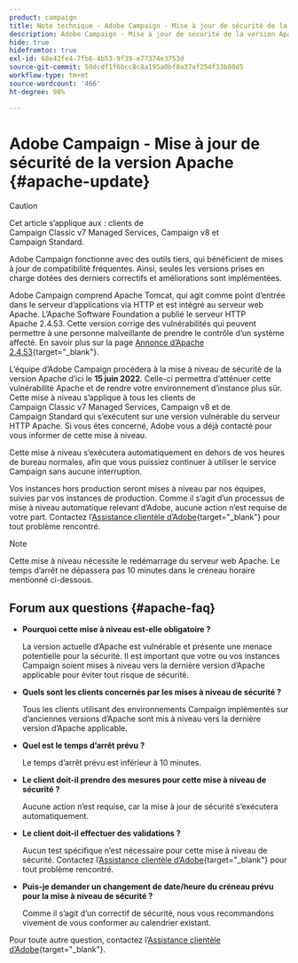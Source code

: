 ```yaml
---
product: campaign
title: Note technique - Adobe Campaign - Mise à jour de sécurité de la version Apache
description: Adobe Campaign - Mise à jour de sécurité de la version Apache
hide: true
hidefromtoc: true
exl-id: 68e42fe4-7fb6-4b53-9f39-e77374e3753d
source-git-commit: 50dcdf1f6bcc8c8a195a0bf0a37af254f33b80d5
workflow-type: tm+mt
source-wordcount: '466'
ht-degree: 98%

---
```


# Adobe Campaign - Mise à jour de sécurité de la version Apache {#apache-update}

>[!CAUTION]
>Cet article s’applique aux : clients de Campaign Classic v7 Managed Services, Campaign v8 et Campaign Standard.

Adobe Campaign fonctionne avec des outils tiers, qui bénéficient de mises à jour de compatibilité fréquentes. Ainsi, seules les versions prises en charge dotées des derniers correctifs et améliorations sont implémentées.

Adobe Campaign comprend Apache Tomcat, qui agit comme point d’entrée dans le serveur d’applications via HTTP et est intégré au serveur web Apache. L’Apache Software Foundation a publié le serveur HTTP Apache 2.4.53. Cette version corrige des vulnérabilités qui peuvent permettre à une personne malveillante de prendre le contrôle d’un système affecté. En savoir plus sur la page [Annonce d’Apache 2.4.53](https://downloads.apache.org/httpd/Announcement2.4.html){target="_blank"}.

L’équipe d’Adobe Campaign procédera à la mise à niveau de sécurité de la version Apache d’ici le **15 juin 2022**. Celle-ci permettra d’atténuer cette vulnérabilité Apache et de rendre votre environnement d’instance plus sûr. Cette mise à niveau s’applique à tous les clients de Campaign Classic v7 Managed Services, Campaign v8 et de Campaign Standard qui s’exécutent sur une version vulnérable du serveur HTTP Apache. Si vous êtes concerné, Adobe vous a déjà contacté pour vous informer de cette mise à niveau.

Cette mise à niveau s’exécutera automatiquement en dehors de vos heures de bureau normales, afin que vous puissiez continuer à utiliser le service Campaign sans aucune interruption.

Vos instances hors production seront mises à niveau par nos équipes, suivies par vos instances de production. Comme il s’agit d’un processus de mise à niveau automatique relevant d’Adobe, aucune action n’est requise de votre part. Contactez l’[Assistance clientèle d’Adobe](https://experienceleague.adobe.com/fr?support-solution=Campaign&lang=fr#support){target="_blank"} pour tout problème rencontré.


>[!NOTE]
>Cette mise à niveau nécessite le redémarrage du serveur web Apache. Le temps d’arrêt ne dépassera pas 10 minutes dans le créneau horaire mentionné ci-dessous.
> 

## Forum aux questions {#apache-faq}

* **Pourquoi cette mise à niveau est-elle obligatoire ?**

  La version actuelle d’Apache est vulnérable et présente une menace potentielle pour la sécurité. Il est important que votre ou vos instances Campaign soient mises à niveau vers la dernière version d’Apache applicable pour éviter tout risque de sécurité.


* **Quels sont les clients concernés par les mises à niveau de sécurité ?**

  Tous les clients utilisant des environnements Campaign implémentés sur d’anciennes versions d’Apache sont mis à niveau vers la dernière version d’Apache applicable.

* **Quel est le temps d’arrêt prévu ?**

  Le temps d’arrêt prévu est inférieur à 10 minutes.

* **Le client doit-il prendre des mesures pour cette mise à niveau de sécurité ?**

  Aucune action n’est requise, car la mise à jour de sécurité s’exécutera automatiquement.

* **Le client doit-il effectuer des validations ?**

  Aucun test spécifique n’est nécessaire pour cette mise à niveau de sécurité. Contactez l’[Assistance clientèle d’Adobe](https://experienceleague.adobe.com/fr?support-solution=Campaign#support){target="_blank"} pour tout problème rencontré.


* **Puis-je demander un changement de date/heure du créneau prévu pour la mise à niveau de sécurité ?**

  Comme il s’agit d’un correctif de sécurité, nous vous recommandons vivement de vous conformer au calendrier existant.


Pour toute autre question, contactez l’[Assistance clientèle d’Adobe](https://experienceleague.adobe.com/fr?support-solution=Campaign&lang=fr#support){target="_blank"}.
